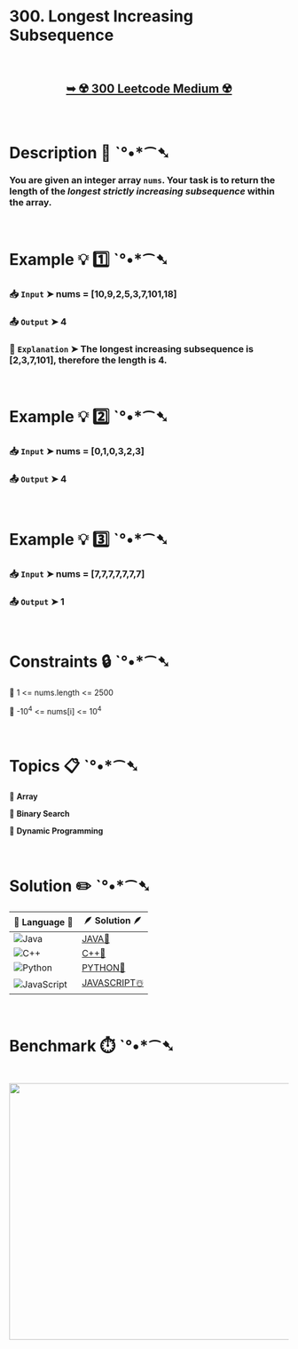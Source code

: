 # 300. Longest Increasing Subsequence

</br>

<h2 align="center"> 

<a href="https://leetcode.com/problems/longest-increasing-subsequence/description/"><strong>➥ ☢️ 300 Leetcode Medium ☢️ </strong></a>
</h2>

</br>

# Description 📜 ˋ°•*⁀➷

### You are given an integer array `nums`. Your task is to return the length of the *longest strictly increasing subsequence* within the array.

</br>

# Example 💡 1️⃣ ˋ°•*⁀➷

  ### 📥 `Input`  ➤ nums = [10,9,2,5,3,7,101,18]

  ### 📤 `Output`  ➤ 4

  ### 🔦 `Explanation`  ➤ The longest increasing subsequence is [2,3,7,101], therefore the length is 4.

</br>

# Example 💡 2️⃣ ˋ°•*⁀➷

  ### 📥 `Input` ➤ nums = [0,1,0,3,2,3]

  ### 📤 `Output`  ➤ 4

</br>

# Example 💡 3️⃣ ˋ°•*⁀➷

  ### 📥 `Input` ➤ nums = [7,7,7,7,7,7,7]

  ### 📤 `Output`  ➤ 1

</br>

# Constraints 🔒 ˋ°•*⁀➷

🔹 1 <= nums.length <= 2500 </br>

🔹 -10<sup>4</sup> <= nums[i] <= 10<sup>4</sup> </br>

</br>

# Topics 📋 ˋ°•*⁀➷

🔸 **Array**  </br>

🔸 **Binary Search**  </br>

🔸 **Dynamic Programming**  </br>

</br>

# Solution ✏️ ˋ°•*⁀➷

| 📒 Language 📒  | 🪶 Solution 🪶 |
| ------------- | ------------- |
|  ![Java](https://img.shields.io/badge/java-%23ED8B00.svg?style=for-the-badge&logo=openjdk&logoColor=white)  | [JAVA🍁]() |
|  ![C++](https://img.shields.io/badge/c++-%2300599C.svg?style=for-the-badge&logo=c%2B%2B&logoColor=white)  | [C++🎲]()  |
|  ![Python](https://img.shields.io/badge/python-3670A0?style=for-the-badge&logo=python&logoColor=ffdd54)    | [PYTHON🍰]() |
| ![JavaScript](https://img.shields.io/badge/javascript-%23323330.svg?style=for-the-badge&logo=javascript&logoColor=%23F7DF1E)   | [JAVASCRIPT☃️]() |

</br>

# Benchmark ⏱️ ˋ°•*⁀➷

<h1  align="center" >

<img src ="" width = "700px" height="462px" />

</h1>
